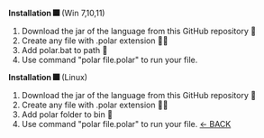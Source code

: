 
**Installation 🎆** (Win 7,10,11)
1. Download the jar of the language from this GitHub repository 🔽
2. Create any file with .polar extension 🐻‍❄️
3. Add polar.bat to path 🌺
4. Use command "polar file.polar" to run your file.

**Installation 🎆** (Linux)
1. Download the jar of the language from this GitHub repository 🔽
2. Create any file with .polar extension 🐻‍❄️
3. Add polar folder to bin 🌺
4. Use command "polar file.polar" to run your file.
[← BACK](docs.md)